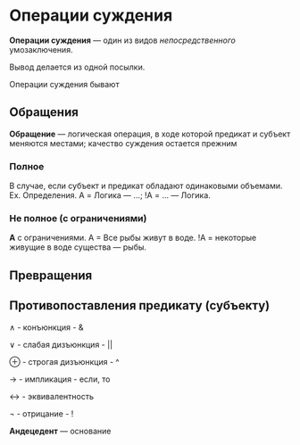 # Операции суждения

**Операции суждения** — один из видов _непосредственного_ умозаключения.

Вывод делается из одной посылки.

Операции суждения бывают

## Обращения

**Обращение** — логическая операция, в ходе которой предикат и субъект меняются местами; качество суждения остается прежним

### Полное


В случае, если субъект и предикат обладают одинаковыми объемами.
Ex. Определения.
A = Логика — ...; !A = ... — Логика.

### Не полное (с ограничениями)

**A** с ограничениями.
А = Все рыбы живут в воде. !A = некоторые живущие в воде существа — рыбы.

## Превращения



## Противопоставления предикату (субъекту)

∧ - конъюнкция - &

∨ - слабая дизъюнкция - ||

⊕ - строгая дизъюнкция - ^

→ - импликация - если, то

↔ - эквивалентность

¬ - отрицание - !

**Андецедент** — основание
